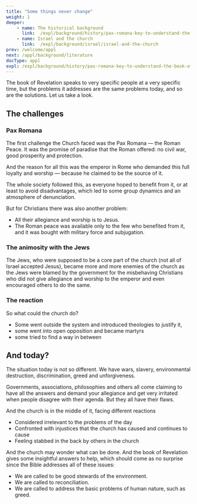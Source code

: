```yaml
---
title: "Some things never change"
weight: 1
deeper:
    - name: The historical background
      link:  /expl/background/history/pax-romana-key-to-understand-the-book-of-revelation
    - name: Israel and the church
      link:  /expl/background/israel/israel-and-the-church
prev: /welcome/appl
next: /appl/background/literature
docType: appl
expl: /expl/background/history/pax-romana-key-to-understand-the-book-of-revelation
---
```


The book of Revelation speaks to very specific people at a very specific time, but the problems it addresses are the same problems today, and so are the solutions. Let us take a look.

## The challenges

<a name="2fa7"></a>

### Pax Romana

<a name="81b6"></a>
The first challenge the Church faced was the Pax Romana — the Roman Peace. It was the promise of paradise that the Roman offered: no civil war, good prosperity and protection.

And the reason for all this was the emperor in Rome who demanded this full loyalty and worship — because he claimed to be the source of it.

The whole society followed this, as everyone hoped to benefit from it, or at least to avoid disadvantages, which led to some group dynamics and an atmosphere of denunciation.

But for Christians there was also another problem:

- All their allegiance and worship is to Jesus.
- The Roman peace was available only to the few who benefited from it, and it was bought with military force and subjugation.

### The animosity with the Jews

<a name="c591"></a>
The Jews, who were supposed to be a core part of the church (not all of Israel accepted Jesus), became more and more enemies of the church as the Jews were blamed by the government for the misbehaving Christians who did not give allegiance and worship to the emperor and even encouraged others to do the same.

### The reaction

<a name="fb1c"></a>
So what could the church do?

- Some went outside the system and introduced theologies to justify it,
- some went into open opposition and became martyrs
- some tried to find a way in between

## And today?

<a name="2ea8"></a>
The situation today is not so different. We have wars, slavery, environmental destruction, discrimination, greed and unforgiveness.

Governments, associations, philosophies and others all come claiming to have all the answers and demand your allegiance and get very irritated when people disagree with their agenda. But they all have their flaws.

And the church is in the middle of it, facing different reactions

- Considered irrelevant to the problems of the day
- Confronted with injustices that the church has caused and continues to cause
- Feeling stabbed in the back by others in the church

And the church may wonder what can be done. And the book of Revelation gives some insightful answers to help, which should come as no surprise since the Bible addresses all of these issues:

- We are called to be good stewards of the environment.
- We are called to reconciliation.
- We are called to address the basic problems of human nature, such as greed.

